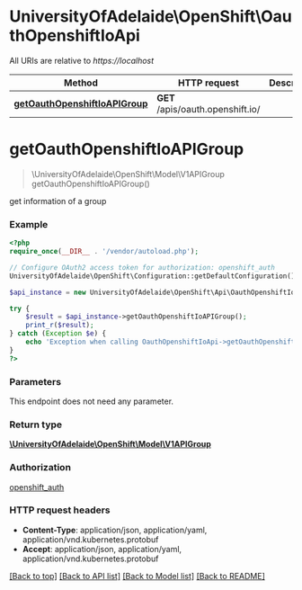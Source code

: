 # UniversityOfAdelaide\OpenShift\OauthOpenshiftIoApi

All URIs are relative to *https://localhost*

Method | HTTP request | Description
------------- | ------------- | -------------
[**getOauthOpenshiftIoAPIGroup**](OauthOpenshiftIoApi.md#getOauthOpenshiftIoAPIGroup) | **GET** /apis/oauth.openshift.io/ | 


# **getOauthOpenshiftIoAPIGroup**
> \UniversityOfAdelaide\OpenShift\Model\V1APIGroup getOauthOpenshiftIoAPIGroup()



get information of a group

### Example
```php
<?php
require_once(__DIR__ . '/vendor/autoload.php');

// Configure OAuth2 access token for authorization: openshift_auth
UniversityOfAdelaide\OpenShift\Configuration::getDefaultConfiguration()->setAccessToken('YOUR_ACCESS_TOKEN');

$api_instance = new UniversityOfAdelaide\OpenShift\Api\OauthOpenshiftIoApi(new \Http\Adapter\Guzzle6\Client());

try {
    $result = $api_instance->getOauthOpenshiftIoAPIGroup();
    print_r($result);
} catch (Exception $e) {
    echo 'Exception when calling OauthOpenshiftIoApi->getOauthOpenshiftIoAPIGroup: ', $e->getMessage(), PHP_EOL;
}
?>
```

### Parameters
This endpoint does not need any parameter.

### Return type

[**\UniversityOfAdelaide\OpenShift\Model\V1APIGroup**](../Model/V1APIGroup.md)

### Authorization

[openshift_auth](../../README.md#openshift_auth)

### HTTP request headers

 - **Content-Type**: application/json, application/yaml, application/vnd.kubernetes.protobuf
 - **Accept**: application/json, application/yaml, application/vnd.kubernetes.protobuf

[[Back to top]](#) [[Back to API list]](../../README.md#documentation-for-api-endpoints) [[Back to Model list]](../../README.md#documentation-for-models) [[Back to README]](../../README.md)

